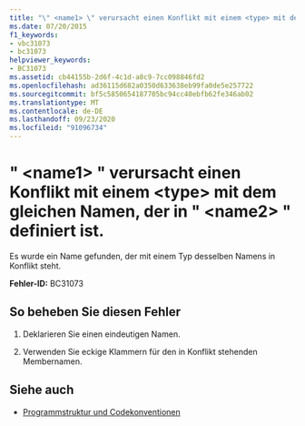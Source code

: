 ```yaml
---
title: "\" <name1> \" verursacht einen Konflikt mit einem <type> mit dem gleichen Namen, der in \" <name2> \" definiert ist."
ms.date: 07/20/2015
f1_keywords:
- vbc31073
- bc31073
helpviewer_keywords:
- BC31073
ms.assetid: cb44155b-2d6f-4c1d-a8c9-7cc098846fd2
ms.openlocfilehash: ad36115d682a0350d633638eb99fa0de5e257722
ms.sourcegitcommit: bf5c5850654187705bc94cc40ebfb62fe346ab02
ms.translationtype: MT
ms.contentlocale: de-DE
ms.lasthandoff: 09/23/2020
ms.locfileid: "91096734"
---
```

# <a name="name1-conflicts-with-a-type-by-the-same-name-defined-in-name2"></a>" \<name1> " verursacht einen Konflikt mit einem \<type> mit dem gleichen Namen, der in " \<name2> " definiert ist.

Es wurde ein Name gefunden, der mit einem Typ desselben Namens in Konflikt steht.  
  
 **Fehler-ID:** BC31073  
  
## <a name="to-correct-this-error"></a>So beheben Sie diesen Fehler  
  
1. Deklarieren Sie einen eindeutigen Namen.  
  
2. Verwenden Sie eckige Klammern für den in Konflikt stehenden Membernamen.  
  
## <a name="see-also"></a>Siehe auch

- [Programmstruktur und Codekonventionen](../programming-guide/program-structure/program-structure-and-code-conventions.md)
